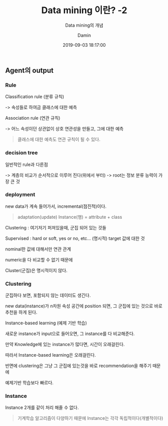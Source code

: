 ﻿---
layout:     post
title:      "Data mining 이란? -2"
subtitle:   "Data mining의 개념"
date:       2019-09-03 18:17:00
author:     "Damin"
header-img: "img/tag-bg.jpg"
header-mask: 0.3
catalog:    true
categories: Data_mining
tags:
  - Data_mining
---

## Agent의 output

### Rule

Classification rule (분류 규칙)

-> 속성들로 하여금 클래스에 대한 예측

Association rule (연관 규칙)

-> 어느 속성이던 상관없이 상호 연관성을 만들고, 그에 대한 예측

> 클래스에 대한 예측도 연관 규칙이 될 수 있다.
### decision tree

일반적인 rule과 다른점

-> 계층의 비교가 순서적으로 이루어 진다(위에서 부터)
-> root는 정보 분류 능력이 가장 큰 것

### deployment

new data가 계속 들어가서, incremental(점진적)이다.

> adaptation(update)
Instance(행) = attribute + class

Clustering : 여기저기 퍼져있을때, 군집 되어 있는 것들

Supervised : hard or soft, yes or no, etc...
(명시적) target 값에 대한 것

nominal한 값에 대해서만 연관 관계

numeric을 다 비교할 수 없기 때문에

Cluster(군집)은 명시적이지 않다.

### Clustering

군집하다 보면, 포함되지 않는 데이터도 생긴다.

new data(instance)가 n차원 속성 공간에 position 되면, 그 군집에 있는 것으로 바로 추천을 하게 된다.

Instance-based learning (예제 기반 학습)

새로운 instance가 input으로 들어오면, 그 instance를 다 비교해준다.

만약 Knowledge에 있는 instance가 많다면, 시간이 오래걸린다.

따라서 Instance-based learning은 오래걸린다.

반면에 clustering은 그냥 그 군집에 있는것을 바로 recommendation을 해주기 때문에

예제기반 학습보다 빠르다.

### Instance

Instance 2개를 같이 처리 해줄 수 없다.

> 기계학습 알고리즘이 다양하기 때문에
Instance는 각각 독립적이다(개별적이다)
